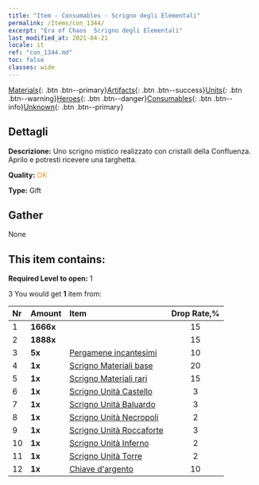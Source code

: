```yaml
---
title: "Item - Consumables - Scrigno degli Elementali"
permalink: /Items/con_1344/
excerpt: "Era of Chaos  Scrigno degli Elementali"
last_modified_at: 2021-04-21
locale: it
ref: "con_1344.md"
toc: false
classes: wide
---
```

 [Materials](/it/Items/){: .btn .btn--primary}[Artifacts](/it/Items/Artifacts/){: .btn .btn--success}[Units](/it/Items/Units/){: .btn .btn--warning}[Heroes](/it/Items/Heroes/){: .btn .btn--danger}[Consumables](/it/Items/Consumables/){: .btn .btn--info}[Unknown](/it/Items/Unknown/){: .btn .btn--primary}

## Dettagli
 **Descrizione:** Uno scrigno mistico realizzato con cristalli della Confluenza. Aprilo e potresti ricevere una targhetta.

 **Quality:** <span style="color: #FF8C00">OK</span>

 **Type:** Gift

## Gather

  None

## This item contains:

 **Required Level to open:** 1

 3 You would get **1** item  from:

  | Nr | Amount |     Item    | Drop Rate,% |
  |:---|:-------|:------------|:---------:|
  | 1 |  **1666x** | <i class="fas fa-coins"/> | 15 | 
  | 2 |  **1888x** | <i class="fas fa-coins"/> | 15 | 
  | 3 |  **5x** | [Pergamene incantesimi](/it/Items/con_694/) | 10 | 
  | 4 |  **1x** | [Scrigno Materiali base](/it/Items/con_756/) | 20 | 
  | 5 |  **1x** | [Scrigno Materiali rari](/it/Items/con_757/) | 15 | 
  | 6 |  **1x** | [Scrigno Unità Castello](/it/Items/con_1269/) | 3 | 
  | 7 |  **1x** | [Scrigno Unità Baluardo](/it/Items/con_1270/) | 3 | 
  | 8 |  **1x** | [Scrigno Unità Necropoli](/it/Items/con_1271/) | 2 | 
  | 9 |  **1x** | [Scrigno Unità Roccaforte](/it/Items/con_1272/) | 3 | 
  | 10 |  **1x** | [Scrigno Unità Inferno](/it/Items/con_1273/) | 2 | 
  | 11 |  **1x** | [Scrigno Unità Torre](/it/Items/con_1274/) | 2 | 
  | 12 |  **1x** | [Chiave d'argento](/it/Items/con_693/) | 10 | 
